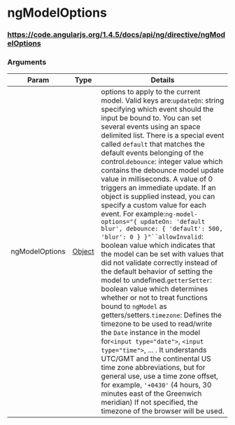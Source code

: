 # ngModelOptions

### https://code.angularjs.org/1.4.5/docs/api/ng/directive/ngModelOptions

### Arguments

| Param          | Type                                             | Details                                                      |
| -------------- | ------------------------------------------------ | ------------------------------------------------------------ |
| ngModelOptions | [Object](https://code.angularjs.org/1.4.5/docs/) | options to apply to the current model. Valid keys are:`updateOn`: string specifying which event should the input be bound to. You can set several events using an space delimited list. There is a special event called `default` that matches the default events belonging of the control.`debounce`: integer value which contains the debounce model update value in milliseconds. A value of 0 triggers an immediate update. If an object is supplied instead, you can specify a custom value for each event. For example:`ng-model-options="{ updateOn: 'default blur', debounce: { 'default': 500, 'blur': 0 } }"``allowInvalid`: boolean value which indicates that the model can be set with values that did not validate correctly instead of the default behavior of setting the model to undefined.`getterSetter`: boolean value which determines whether or not to treat functions bound to `ngModel` as getters/setters.`timezone`: Defines the timezone to be used to read/write the `Date` instance in the model for`<input type="date">`, `<input type="time">`, ... . It understands UTC/GMT and the continental US time zone abbreviations, but for general use, use a time zone offset, for example, `'+0430'` (4 hours, 30 minutes east of the Greenwich meridian) If not specified, the timezone of the browser will be used. |